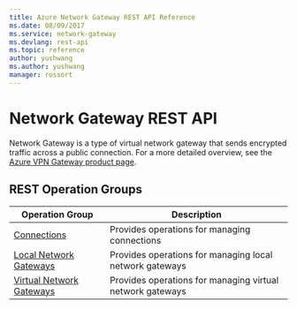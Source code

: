 ```yaml
---
title: Azure Network Gateway REST API Reference
ms.date: 08/09/2017
ms.service: network-gateway
ms.devlang: rest-api
ms.topic: reference
author: yushwang
ms.author: yushwang
manager: rossort
---
```

# Network Gateway REST API

Network Gateway is a type of virtual network gateway that sends encrypted traffic across a public connection. For a more detailed overview, see the [Azure VPN Gateway product page](https://azure.microsoft.com/services/vpn-gateway). 

## REST Operation Groups 

|Operation Group|Description|
|---|---|
|[Connections](~/docs-ref-autogen/network-gateway/virtualnetworkgatewayconnections.json)  |Provides operations for managing connections|
|[Local Network Gateways](~/docs-ref-autogen/network-gateway/localnetworkgateways.json) | Provides operations for managing local network gateways|
|[Virtual Network Gateways](~/docs-ref-autogen/network-gateway/virtualnetworkgateways.json) |Provides operations for managing virtual network gateways|
